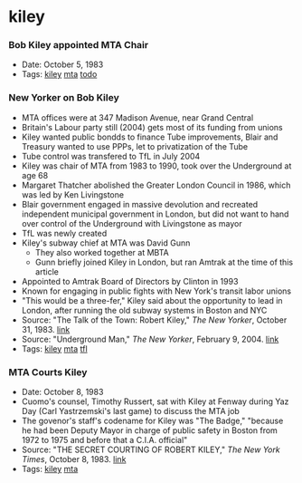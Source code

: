# kiley
### Bob Kiley appointed MTA Chair
- Date: October 5, 1983
- Tags: [kiley](../tags/kiley.md) [mta](../tags/mta.md) [todo](../tags/todo.md)

### New Yorker on Bob Kiley
- MTA offices were at 347 Madison Avenue, near Grand Central
- Britain's Labour party still (2004) gets most of its funding from unions
- Kiley wanted public bondds to finance Tube improvements, Blair and Treasury wanted to use PPPs, let to privatization of the Tube
- Tube control was transfered to TfL in July 2004
- Kiley was chair of MTA from 1983 to 1990, took over the Underground at age 68
- Margaret Thatcher abolished the Greater London Council in 1986, which was led by Ken Livingstone
- Blair government engaged in massive devolution and recreated independent municipal government in London, but did not want to hand over control of the Underground with Livingstone as mayor
- TfL was newly created
- Kiley's subway chief at MTA was David Gunn
  - They also worked together at MBTA
  - Gunn briefly joined Kiley in London, but ran Amtrak at the time of this article
- Appointed to Amtrak Board of Directors by Clinton in 1993
- Known for engaging in public fights with New York's transit labor unions
- "This would be a three-fer," Kiley said about the opportunity to lead in London, after running the old subway systems in Boston and NYC
- Source: "The Talk of the Town: Robert Kiley," *The New Yorker*, October 31, 1983. [link](http://www.newyorker.com/magazine/1983/10/31/robert-kiley)
- Source: "Underground Man," *The New Yorker*, February 9, 2004. [link](http://www.newyorker.com/magazine/2004/02/09/underground-man-2)
- Tags: [kiley](../tags/kiley.md) [mta](../tags/mta.md) [tfl](../tags/tfl.md)

### MTA Courts Kiley
- Date: October 8, 1983
- Cuomo's counsel, Timothy Russert, sat with Kiley at Fenway during Yaz Day (Carl Yastrzemski's last game) to discuss the MTA job
- The govenor's staff's codename for Kiley was "The Badge," "because he had been Deputy Mayor in charge of public safety in Boston from 1972 to 1975 and before that a C.I.A. official"
- Source: "THE SECRET COURTING OF ROBERT KILEY," *The New York Times*, October 8, 1983. [link](http://www.nytimes.com/1983/10/08/nyregion/the-secret-courting-of-robert-kiley.html)
- Tags: [kiley](../tags/kiley.md) [mta](../tags/mta.md)

